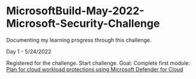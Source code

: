 # MicrosoftBuild-May-2022-Microsoft-Security-Challenge
Documenting my learning progress through this challenge.

Day 1 - 5/24/2022 

Registered for the challenge. Start challenge. Goal: Complete first module: [Plan for cloud workload protections using Microsoft Defender for Cloud](https://docs.microsoft.com/en-us/learn/modules/what-is-azure-defender)
